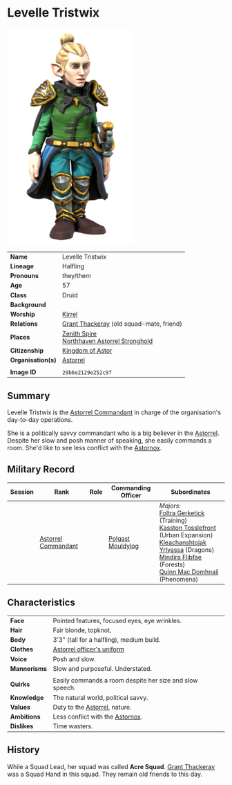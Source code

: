 # Levelle Tristwix

<img src="https://raw.githubusercontent.com/jesskelsall/astarus-images/main/characters/portraits/29b6e2129e252c9f.png" height="500" />

|||
| --- | --- |
| **Name** | Levelle Tristwix | character.4
| **Lineage** | Halfling |
| **Pronouns** | they/them |
| **Age** | 57 |
| **Class** | Druid |
| **Background** | |
| **Worship** | [Kirrel](../gods/deities/kirrel.md) |
| **Relations** | [Grant Thackeray](grant-thackeray.md) (old squad-mate, friend) |
| **Places** | [Zenith Spire](../places/buildings/zenith-spire.md)<br>[Northhaven Astorrel Stronghold](../places/strongholds/northhaven-astorrel-stronghold.md) |
| **Citizenship** | [Kingdom of Astor](../civilisations/kingdom-of-astor/kingdom-of-astor.md) |
| **Organisation(s)** | [Astorrel](../organisations/government/astorrel/astorrel.md) |
|||
| **Image ID** | `29b6e2129e252c9f` |

## Summary

Levelle Tristwix is the [Astorrel Commandant](../organisations/government/astorrel/ranks/astorrel-commandant.md) in charge of the organisation's day-to-day operations.

She is a politically savvy commandant who is a big believer in the [Astorrel](../organisations/government/astorrel/astorrel.md). Despite her slow and posh manner of speaking, she easily commands a room. She'd like to see less conflict with the [Astornox](../organisations/government/astornox/astornox.md).

## Military Record

| Session | Rank | Role | Commanding Officer | Subordinates |
|:---:| --- | --- | --- | --- |
|| [Astorrel Commandant](../organisations/government/astorrel/ranks/astorrel-commandant.md) || [Polgast Mouldylog](polgast-mouldylog.md) | *Majors:*<br>[Foltra Gerketick](foltra-gerketick.md) (Training)<br>[Kasston Tosslefront](kasston-tosslefront.md) (Urban Expansion)<br>[Kleachanshtojak Yrlyassa](kleachanshtojak-yrlyassa.md) (Dragons)<br>[Mindira Flibfae](mindira-flibfae.md) (Forests)<br>[Quinn Mac Domhnail](quinn-mac-domhnail.md) (Phenomena) |

## Characteristics

| | |
| --- | --- |
| **Face** | Pointed features, focused eyes, eye wrinkles. | characteristics.2
| **Hair** | Fair blonde, topknot. |
| **Body** | 3'3" (tall for a halfling), medium build. |
| **Clothes** | [Astorrel officer's uniform](../organisations/government/astorrel/uniforms/astorrel-officers-uniform.md) |
| **Voice** | Posh and slow. |
| **Mannerisms** | Slow and purposeful. Understated. |
| | |
| **Quirks** | Easily commands a room despite her size and slow speech. |
| **Knowledge** | The natural world, political savvy. |
| **Values** | Duty to the [Astorrel](../organisations/government/astorrel/astorrel.md), nature. |
| **Ambitions** | Less conflict with the [Astornox](../organisations/government/astornox/astornox.md). |
| **Dislikes** | Time wasters. |

## History

While a Squad Lead, her squad was called **Acre Squad**. [Grant Thackeray](grant-thackeray.md) was a Squad Hand in this squad. They remain old friends to this day.
